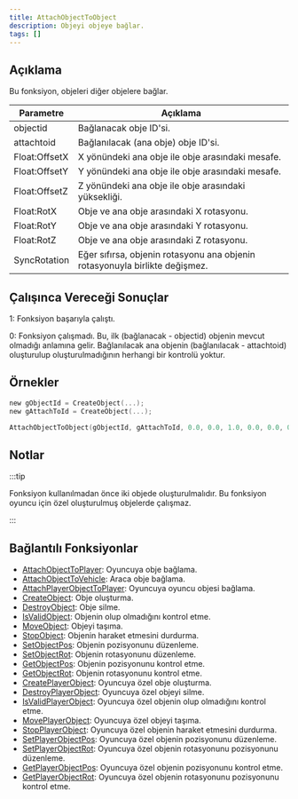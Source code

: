 ```yaml
---
title: AttachObjectToObject
description: Objeyi objeye bağlar.
tags: []
---
```


## Açıklama

Bu fonksiyon, objeleri diğer objelere bağlar.

| Parametre     | Açıklama                                                                        |
| ------------- | ------------------------------------------------------------------------------- |
| objectid      | Bağlanacak obje ID'si.                                                          |
| attachtoid    | Bağlanılacak (ana obje) obje ID'si.                                             |
| Float:OffsetX | X yönündeki ana obje ile obje arasındaki mesafe.                                |
| Float:OffsetY | Y yönündeki ana obje ile obje arasındaki mesafe.                                |
| Float:OffsetZ | Z yönündeki ana obje ile obje arasındaki yüksekliği.                            |
| Float:RotX    | Obje ve ana obje arasındaki X rotasyonu.                                        |
| Float:RotY    | Obje ve ana obje arasındaki Y rotasyonu.                                        |
| Float:RotZ    | Obje ve ana obje arasındaki Z rotasyonu.                                        |
| SyncRotation  | Eğer sıfırsa, objenin rotasyonu ana objenin rotasyonuyla birlikte değişmez.     |

## Çalışınca Vereceği Sonuçlar

1: Fonksiyon başarıyla çalıştı. 

0: Fonksiyon çalışmadı. Bu, ilk (bağlanacak - objectid) objenin mevcut olmadığı anlamına gelir.
Bağlanılacak ana objenin (bağlanılacak - attachtoid) oluşturulup oluşturulmadığının herhangi bir kontrolü yoktur.

## Örnekler

```c
new gObjectId = CreateObject(...);
new gAttachToId = CreateObject(...);

AttachObjectToObject(gObjectId, gAttachToId, 0.0, 0.0, 1.0, 0.0, 0.0, 0.0, 1);
```

## Notlar

:::tip

Fonksiyon kullanılmadan önce iki objede oluşturulmalıdır.
Bu fonksiyon oyuncu için özel oluşturulmuş objelerde çalışmaz.

:::

## Bağlantılı Fonksiyonlar

- [AttachObjectToPlayer](AttachObjectToPlayer): Oyuncuya obje bağlama.
- [AttachObjectToVehicle](AttachObjectToVehicle): Araca obje bağlama.
- [AttachPlayerObjectToPlayer](AttachPlayerObjectToPlayer): Oyuncuya oyuncu objesi bağlama.
- [CreateObject](CreateObject): Obje oluşturma.
- [DestroyObject](DestroyObject): Obje silme.
- [IsValidObject](IsValidObject): Objenin olup olmadığını kontrol etme.
- [MoveObject](MoveObject): Objeyi taşıma.
- [StopObject](StopObject): Objenin haraket etmesini durdurma.
- [SetObjectPos](SetObjectPos): Objenin pozisyonunu düzenleme.
- [SetObjectRot](SetObjectRot): Objenin rotasyonunu düzenleme.
- [GetObjectPos](GetObjectPos): Objenin pozisyonunu kontrol etme.
- [GetObjectRot](GetObjectRot): Objenin rotasyonunu kontrol etme.
- [CreatePlayerObject](CreatePlayerObject): Oyuncuya özel obje oluşturma.
- [DestroyPlayerObject](DestroyPlayerObject): Oyuncuya özel objeyi silme.
- [IsValidPlayerObject](IsValidPlayerObject): Oyuncuya özel objenin olup olmadığını kontrol etme.
- [MovePlayerObject](MovePlayerObject): Oyuncuya özel objeyi taşıma.
- [StopPlayerObject](StopPlayerObject): Oyuncuya özel objenin haraket etmesini durdurma.
- [SetPlayerObjectPos](SetPlayerObjectPos): Oyuncuya özel objenin pozisyonunu düzenleme.
- [SetPlayerObjectRot](SetPlayerObjectRot): Oyuncuya özel objenin rotasyonunu pozisyonunu düzenleme.
- [GetPlayerObjectPos](GetPlayerObjectPos): Oyuncuya özel objenin pozisyonunu kontrol etme.
- [GetPlayerObjectRot](GetPlayerObjectRot): Oyuncuya özel objenin rotasyonunu pozisyonunu kontrol etme.

